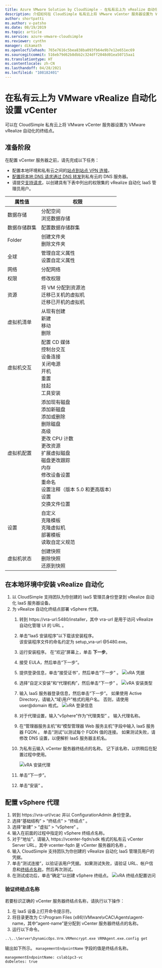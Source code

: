 ```yaml
---
title: Azure VMware Solution by CloudSimple - 在私有云上为 vRealize 自动化设置 vCenter
description: 介绍如何在 CloudSimple 私有云上将 VMware vCenter 服务器设置为 VMware vRealize 自动化的终结点
author: shortpatti
ms.author: v-patsho
ms.date: 08/19/2019
ms.topic: article
ms.service: azure-vmware-cloudsimple
ms.reviewer: cynthn
manager: dikamath
ms.openlocfilehash: 765e7616c5bea838ba093fb64e9b7e12e651ec69
ms.sourcegitcommit: 516eb79d62b8dbb2c324dff2048d01ea50715aa1
ms.translationtype: HT
ms.contentlocale: zh-CN
ms.lasthandoff: 04/28/2021
ms.locfileid: "108182401"
---
```

# <a name="set-up-vcenter-on-your-private-cloud-for-vmware-vrealize-automation"></a>在私有云上为 VMware vRealize 自动化设置 vCenter

可以在 CloudSimple 私有云上将 VMware vCenter 服务器设置为 VMware vRealize 自动化的终结点。

## <a name="before-you-begin"></a>准备阶段

在配置 vCenter 服务器之前，请先完成以下任务：

* 配置本地环境和私有云之间的[站点到站点 VPN 连接](vpn-gateway.md#set-up-a-site-to-site-vpn-gateway)。
* [配置将本地 DNS 请求通过 DNS 转发](on-premises-dns-setup.md)到私有云的 DNS 服务器。
* 请提交[支持请求](https://portal.azure.com/#blade/Microsoft_Azure_Support/HelpAndSupportBlade/newsupportrequest)，以创建具有下表中列出的权限集的 vRealize 自动化 IaaS 管理员用户。

| 属性值 | 权限 |
------------ | ------------- |  
| 数据存储 |  分配空间 <br> 浏览数据存储 |
| 数据存储群集 | 配置数据存储群集 |
| Folder | 创建文件夹 <br>删除文件夹 |
| 全球 |  管理自定义属性<br>设置自定义属性 |
| 网络 | 分配网络 |
| 权限 | 修改权限 |
| 资源 | 将 VM 分配到资源池<br>迁移已关机的虚拟机<br>迁移已开机的虚拟机 |
| 虚拟机清单 |  从现有创建<br>新建<br>移动<br>删除 | 
| 虚拟机交互 |  配置 CD 媒体<br>控制台交互<br>设备连接<br>关闭电源<br>开机<br>重置<br>挂起<br>工具安装 | 
| 虚拟机配置 |  添加现有磁盘<br>添加新磁盘<br>添加或删除<br>删除磁盘<br>高级<br>更改 CPU 计数<br>更改资源<br>扩展虚拟磁盘<br>磁盘更改跟踪<br>内存<br>修改设备设置<br>重命名<br>设置注释（版本 5.0 和更高版本）<br>设置<br>交换文件位置 |
| 设置 |  自定义<br>克隆模板<br>克隆虚拟机<br>部署模板<br>读取自定义规范 |
| 虚拟机状态 | 创建快照<br>删除快照<br>还原到快照 |

## <a name="install-vrealize-automation-in-your-on-premises-environment"></a>在本地环境中安装 vRealize 自动化

1. 以 CloudSimple 支持团队为你创建的 IaaS 管理员身份登录到 vRealize 自动化 IaaS 服务器设备。
2. 为 vRealize 自动化终结点部署 vSphere 代理。
    1. 转到 https://vra-url:5480/installer，其中 vra-url 是用于访问 vRealize 自动化管理 UI 的 URL 。
    2. 单击“IaaS 安装程序”以下载该安装程序。<br>
    该安装程序文件的命名约定为 setup_vra-url @5480.exe。
    3. 运行安装程序。 在“欢迎”屏幕上，单击 **下一步**。
    4. 接受 EULA，然后单击“下一步”。
    5. 提供登录信息，单击“接受证书”，然后单击“下一步” 。
    ![vRA 凭据](media/configure-vra-endpoint-login.png)
    6. 选择“自定义安装”和“代理机构”，然后单击“下一步”  。
    ![vRA 安装类型](media/configure-vra-endpoint-install-type.png)
    7. 输入 IaaS 服务器登录信息，然后单击“下一步”。 如果使用 Active Directory，请输入“域\用户”格式的用户名。 否则，请使用 user@domain 格式。
    ![vRA 登录信息](media/configure-vra-endpoint-account.png)
    8. 对于代理设置，输入“vSphere”作为“代理类型” 。 输入代理名称。
    9. 在“管理器服务主机”和“模型管理器 Web 服务主机”字段中输入 IaaS 服务器 FQDN 。 单击“测试”以测试每个 FQDN 值的连接。 如果测试失败，请修改 DNS 设置，以便解析 IaaS 服务器主机名。
    10. 为私有云输入 vCenter 服务器终结点的名称。 记下该名称，以供稍后在配置过程中使用。

        ![vRA 安装代理](media/configure-vra-endpoint-proxy.png)

    11. 单击“下一步”。
    12. 单击“安装” 。

## <a name="configure-the-vsphere-agent"></a>配置 vSphere 代理

1. 转到 https://vra-url/vcac 并以 ConfigurationAdmin 身份登录。
2. 选择“基础结构” > “终结点” > “终结点”  。
3. 选择“新建” > “虚拟” > “vSphere”  。
4. 输入在前面的过程中指定的 vSphere 终结点名称。
5. 对于“地址”，请输入 https://vcenter-fqdn/sdk 格式的私有云 vCenter Server URL，其中 vcenter-fqdn 是 vCenter 服务器的名称 。
6. 输入 CloudSimple 支持团队为你创建的 vRealize 自动化 IaaS 管理员用户的凭据。
7. 单击“测试连接”，以验证该用户凭据。 如果测试失败，请验证 URL、帐户信息和[终结点名称](#verify-the-endpoint-name)，然后再次测试。
8. 在测试成功后，单击“确定”以创建 vSphere 终结点。
    ![vRA 终结点配置访问](media/configure-vra-endpoint-vra-edit.png)

### <a name="verify-the-endpoint-name"></a>验证终结点名称

若要标识正确的 vCenter 服务器终结点名称，请执行以下操作：

1. 在 IaaS 设备上打开命令提示符。
2. 将目录更改为 C:\Program Files (x86)\VMware\vCAC\Agents\agent-name，其中“agent-name”是分配到 vCenter 服务器终结点的名称。
3. 运行以下命令。

```
..\..\Server\DynamicOps.Vrm.VRMencrypt.exe VRMAgent.exe.config get
```

输出如下所示。 `managementEndpointName` 字段的值是终结点名称。

```
managementEndpointName: cslab1pc3-vc
doDeletes: true
```
